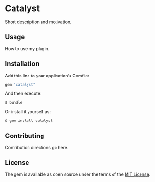 # Catalyst
Short description and motivation.

## Usage
How to use my plugin.

## Installation
Add this line to your application's Gemfile:

```ruby
gem "catalyst"
```

And then execute:
```bash
$ bundle
```

Or install it yourself as:
```bash
$ gem install catalyst
```

## Contributing
Contribution directions go here.

## License
The gem is available as open source under the terms of the [MIT License](https://opensource.org/licenses/MIT).
